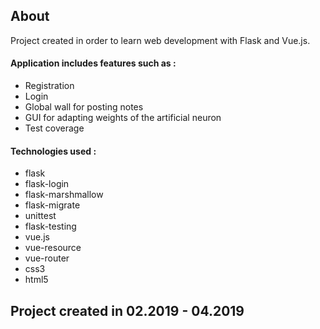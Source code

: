 ### <h2> About

Project created in order to learn web development with Flask and Vue.js.

#### Application includes features such as : 

* Registration
* Login 
* Global wall for posting notes
* GUI for adapting weights of the artificial neuron 
* Test coverage 

#### Technologies used : 
* flask
* flask-login 
* flask-marshmallow
* flask-migrate
* unittest
* flask-testing
* vue.js 
* vue-resource 
* vue-router 
* css3  
* html5 

## Project created in 02.2019 - 04.2019 
